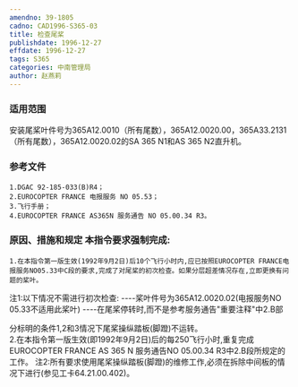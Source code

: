 ```yaml
---
amendno: 39-1805
cadno: CAD1996-S365-03
title: 检查尾桨
publishdate: 1996-12-27
effdate: 1996-12-27
tags: S365
categories: 中南管理局
author: 赵燕莉
---
```


### 适用范围 
安装尾桨叶件号为365A12.0010（所有尾数），365A12.0020.00，365A33.2131（所有尾数），365A12.0020.02的SA 365 N1和AS 365 N2直升机。

### 参考文件
    1.DGAC 92-185-033(B)R4；
    2.EUROCOPTER FRANCE 电报服务 NO 05.53；
    3.飞行手册；
    4.EUROCOPTER FRANCE AS365N 服务通告 NO 05.00.34 R3。


### 原因、措施和规定 本指令要求强制完成: 
    1.在本指令第一版生效(1992年9月2日)后10个飞行小时内,应已按照EUROCOPTER FRANCE电报服务NO05.33中C段的要求,完成了对尾桨的初次检查。如果分层超差情况存在,立即更换有问题的桨叶。 
注1:以下情况不需进行初次检查:        ----桨叶件号为365A12.0020.02(电报服务NO 05.33不适用此桨叶)        ----在尾桨停转时,而不是参考服务通告"重要注释"中2.B部
  
分标明的条件1,2和3情况下尾桨操纵踏板(脚蹬)不运转。   
2.在本指令第一版生效(即1992年9月2日)后的每250飞行小时,重复完成EUROCOPTER FRANCE AS 365 N 服务通告NO 05.00.34 R3中2.B段所规定的工作。 
    注2:所有要求使用尾桨操纵踏板(脚蹬)的维修工作,必须在拆除中间板的情况下进行(参见工卡64.21.00.402)。
